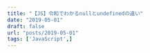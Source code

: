 ```yaml
---
title: "【JS】令和でわかるnullとundefinedの違い"
date: "2019-05-01"
draft: false
url: "posts/2019-05-01"
tags: ['JavaScript',]
---
```


